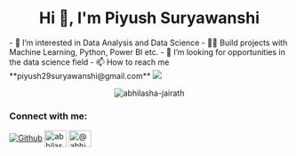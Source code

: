 <h1 align="center">Hi 👋, I'm Piyush Suryawanshi</h1>
- 👀 I’m interested in Data Analysis and Data Science
- 👨‍💻 Build projects with Machine Learning, Python, Power BI etc.
- 👯 I’m looking for opportunities in the data science field
- 📫 How to reach me **piyush29suryawanshi@gmail.com**

<img src="https://github-readme-stats.vercel.app/api?username=Piyush-0629&&show_icons=true&title_color=ffffff&icon_color=bb2acf&text_color=daf7dc&bg_color=151515&count_private=true">
  <div align="center">
<p><img align="center" src="https://github-readme-streak-stats.herokuapp.com/?user=Piyush-0629&" alt="abhilasha-jairath" /></p>
  
<h3 align="left">Connect with me:</h3>
<p align="left">
<a href="https://github.com/Piyush-0629"; target="_blank"><img alt="Github" src="https://img.shields.io/badge/GitHub-%2312100E.svg?&style=for-the-badge&logo=Github&logoColor=white" /></a>
<a href="https://www.linkedin.com/in/piyushsuryawanshi/" target="blank"><img align="center" src="https://raw.githubusercontent.com/rahuldkjain/github-profile-readme-generator/master/src/images/icons/Social/linked-in-alt.svg" alt="abhilasha-jairath" height="30" width="40" /></a>
<a href="https://twitter.com/@Piyush__29" target="blank"><img align="center" src="https://raw.githubusercontent.com/rahuldkjain/github-profile-readme-generator/master/src/images/icons/Social/twitter.svg" alt="@abhi_jairath" height="30" width="40" /></a>
</div>
